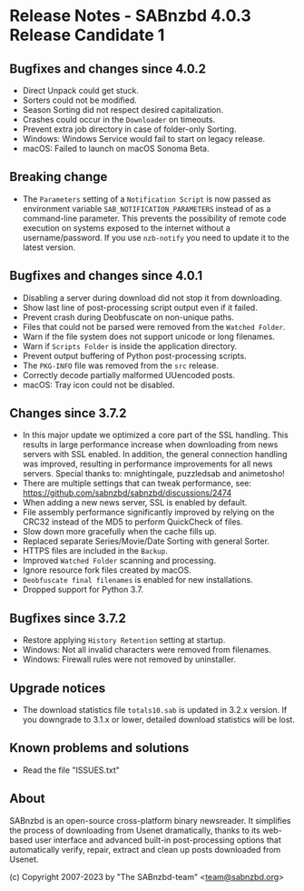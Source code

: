 Release Notes - SABnzbd 4.0.3 Release Candidate 1
=========================================================

## Bugfixes and changes since 4.0.2
- Direct Unpack could get stuck.
- Sorters could not be modified.
- Season Sorting did not respect desired capitalization.
- Crashes could occur in the `Downloader` on timeouts.
- Prevent extra job directory in case of folder-only Sorting.
- Windows: Windows Service would fail to start on legacy release.
- macOS: Failed to launch on macOS Sonoma Beta.

## Breaking change
- The `Parameters` setting of a `Notification Script` is now passed as
  environment variable `SAB_NOTIFICATION_PARAMETERS` instead of as a
  command-line parameter. This prevents the possibility of remote code
  execution on systems exposed to the internet without a username/password.
  If you use `nzb-notify` you need to update it to the latest version.

## Bugfixes and changes since 4.0.1
- Disabling a server during download did not stop it from downloading.
- Show last line of post-processing script output even if it failed.
- Prevent crash during Deobfuscate on non-unique paths.
- Files that could not be parsed were removed from the `Watched Folder`.
- Warn if the file system does not support unicode or long filenames.
- Warn if `Scripts Folder` is inside the application directory.
- Prevent output buffering of Python post-processing scripts.
- The `PKG-INFO` file was removed from the `src` release.
- Correctly decode partially malformed UUencoded posts.
- macOS: Tray icon could not be disabled.

## Changes since 3.7.2
- In this major update we optimized a core part of the SSL handling.
  This results in large performance increase when downloading from news
  servers with SSL enabled. In addition, the general connection handling
  was improved, resulting in performance improvements for all news servers.
  Special thanks to: mnightingale, puzzledsab and animetosho!
- There are multiple settings that can tweak performance, see:
  https://github.com/sabnzbd/sabnzbd/discussions/2474
- When adding a new news server, SSL is enabled by default.
- File assembly performance significantly improved by relying on the
  CRC32 instead of the MD5 to perform QuickCheck of files.
- Slow down more gracefully when the cache fills up.
- Replaced separate Series/Movie/Date Sorting with general Sorter.
- HTTPS files are included in the `Backup`.
- Improved `Watched Folder` scanning and processing.
- Ignore resource fork files created by macOS.
- `Deobfuscate final filenames` is enabled for new installations.
- Dropped support for Python 3.7.

## Bugfixes since 3.7.2
- Restore applying `History Retention` setting at startup.
- Windows: Not all invalid characters were removed from filenames.
- Windows: Firewall rules were not removed by uninstaller.

## Upgrade notices
- The download statistics file `totals10.sab` is updated in 3.2.x
  version. If you downgrade to 3.1.x or lower, detailed download
  statistics will be lost.

## Known problems and solutions
- Read the file "ISSUES.txt"

## About
  SABnzbd is an open-source cross-platform binary newsreader.
  It simplifies the process of downloading from Usenet dramatically, thanks
  to its web-based user interface and advanced built-in post-processing options
  that automatically verify, repair, extract and clean up posts downloaded
  from Usenet.

  (c) Copyright 2007-2023 by "The SABnzbd-team" \<team@sabnzbd.org\>
